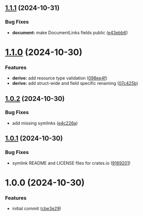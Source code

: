 ## [1.1.1](https://github.com/DASPRiD/jsonapi-deserialize-rs/compare/v1.1.0...v1.1.1) (2024-10-31)


### Bug Fixes

* **document:** make DocumentLinks fields public ([e43ebb6](https://github.com/DASPRiD/jsonapi-deserialize-rs/commit/e43ebb6b45d136bd1973a92bed33ec59f40e17e3))

# [1.1.0](https://github.com/DASPRiD/jsonapi-deserialize-rs/compare/v1.0.2...v1.1.0) (2024-10-30)


### Features

* **derive:** add resource type validation ([098ee4f](https://github.com/DASPRiD/jsonapi-deserialize-rs/commit/098ee4f8257ad6f67f0891010530115fcf901bce))
* **derive:** add struct-wide and field specific renaming ([07c425b](https://github.com/DASPRiD/jsonapi-deserialize-rs/commit/07c425b2ca6c8438f2a94ebf4e45d9e8e3365d67))

## [1.0.2](https://github.com/DASPRiD/jsonapi-deserialize-rs/compare/v1.0.1...v1.0.2) (2024-10-30)


### Bug Fixes

* add missing symlinks ([e4c226a](https://github.com/DASPRiD/jsonapi-deserialize-rs/commit/e4c226af643448d71356e5afdaab64d8b4099e11))

## [1.0.1](https://github.com/DASPRiD/jsonapi-deserialize-rs/compare/v1.0.0...v1.0.1) (2024-10-30)


### Bug Fixes

* symlink README and LICENSE files for crates.io ([9169201](https://github.com/DASPRiD/jsonapi-deserialize-rs/commit/9169201a6b8ffb95682d26bb2b1aa1e57e37866f))

# 1.0.0 (2024-10-30)


### Features

* initial commit ([cbe3e29](https://github.com/DASPRiD/jsonapi-deserialize-rs/commit/cbe3e29e536eab70843c0cc4338b036416bf0d80))
